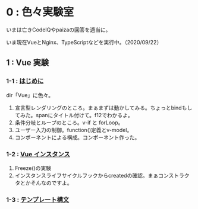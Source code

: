 # 0 : 色々実験室

いまは亡きCodeIQやpaizaの回答を適当に。

いま現在VueとNginx、TypeScriptなどを実行中。（2020/09/22）

## 1 : Vue 実験

### 1-1 : [はじめに](https://jp.vuejs.org/v2/guide/index.html)

dir「Vue」に色々。

1. 宣言型レンダリングのところ。まぁまずは動かしてみる。ちょっとbindもしてみた。spanにタイトル付けて。f12でわかるよ。
2. 条件分岐とループのところ。v-if と forLoop。
3. ユーザー入力の制御。function()定義とv-model。
4. コンポーネントによる構成。コンポーネント作った。

### 1-2 : [Vue インスタンス](https://jp.vuejs.org/v2/guide/instance.html)

1. Freeze()の実験
2. インスタンスライフサイクルフックからcreatedの確認。まぁコンストラクタとかそんなのですよ。

### 1-3 : [テンプレート構文](https://jp.vuejs.org/v2/guide/syntax.html)


